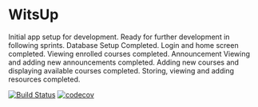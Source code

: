 # WitsUp 
Initial app setup for development.
Ready for further development in following sprints.
Database Setup Completed.
Login and home screen completed.
Viewing enrolled courses completed.
Announcement Viewing and adding new announcements completed.
Adding new courses and displaying available courses completed.
Storing, viewing and adding resources completed.

[![Build Status](https://travis-ci.org/WitsUpWesley/WitsUp.svg?branch=master)](https://travis-ci.org/WitsUpWesley/WitsUp)
[![codecov](https://codecov.io/gh/WitsUpWesley/WitsUp/branch/master/graph/badge.svg)](https://codecov.io/gh/WitsUpWesley/WitsUp)
